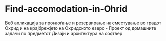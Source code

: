 # Find-accomodation-in-Ohrid
Веб апликација за пронаоѓање и резервирање на сместување во градот Охрид и на крајбрежјето на Охридското езеро - Проект од домашните задачи по предметот Дизајн и архитектура на софтвер
